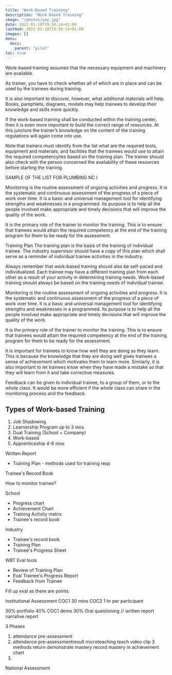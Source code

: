 ```yaml
---
title: "Work-Based Training"
description: "Work-Based Training"
image: "/photos/yay.jpg"
date: 2022-01-18T19:58:14+01:00
lastmod: 2022-01-18T19:58:14+01:00
images: []
menu:
  docs:
    parent: "pilot"    
toc: true
---
```



Work-based training assumes that the necessary equipment and machinery are available.

As trainer, you have to check whether all of which are in place and can be used by the trainees during training. 

It is also important to discover, however, what additional materials will help. Books, pamphlets, diagrams, models may help trainees to develop their knowledge and skills more quickly.

If the work-based training shall be conducted within the training center, then it is even more important to build the correct range of resources. At this juncture the trainer’s knowledge on the content of the training regulations will again come into use.

Note that trainers must identify from the list what are the required tools, equipment and materials; and facilities that the trainees would use to attain the required competency/ies based on the training plan. The trainer should also check with the person concerned the availability of these resources before starting the training.

SAMPLE OF THE LIST FOR PLUMBING NC I



Monitoring is the routine assessment of ongoing activities and progress. It is the systematic and continuous assessment of the progress of      a piece of work over time. It is a basic and universal management tool for identifying strengths and weaknesses in a programmed. Its purpose is to help all the people involved make appropriate and timely decisions that will improve the quality of the work.

It is the primary role of the trainer to monitor the training. This is to ensure that trainees would attain the required competency at the end of the training program for them to be ready for the assessment.

Training Plan
The training plan is the basis of the training of individual trainee. The industry supervisor should have a copy of this plan which shall serve as a reminder of individual trainee activities in the industry.

Always remember that work-based training should also be self-paced and individualized. Each trainee may have a different training plan from each other as a result of your activity in determining training needs. Work-based training should always be based on the training needs of individual trainee.


Monitoring is the routine assessment of ongoing activities and progress. It is the systematic and continuous assessment of the progress of      a piece of work over time. It is a basic and universal management tool for identifying strengths and weaknesses in a programmed. Its purpose is to help all the people involved make appropriate and timely decisions that will improve the quality of the work.

It is the primary role of the trainer to monitor the training. This is to ensure that trainees would attain the required competency at the end of the training program for them to be ready for the assessment.


It is important for trainees to know how well they are doing as they learn. This is because the knowledge that they are doing well gives trainees        a sense of achievement which motivates them to learn more. Similarly, it is also important to let trainees know when they have made a mistake so that they will learn from it and take corrective measures.

Feedback can be given to individual trainee, to a group of them, or to the whole class. It would be more efficient if the whole class can share in the monitoring process and the feedback.



## Types of Work-based Training

1. Job Shadowing
2. Learnership Program up to 3 mos
3. Dual Training (School + Company) 
4. Work-based 
5. Apprenticeship 4-6 mos


Written Report
  - Training Plan - methods used for training reqs

Trainee's Record Book 

How to monitor trainee?

School
- Progress chart
- Achievement Chart
- Training Activity matrix
- Trainee's record book

Industry
- Trainee's record book
- Training Plan
- Trainee's Progress Sheet 

WBT Eval tools
- Review of Training Plan
- Eval Trainee's Progress Report
- Feedback from Trainee 

Fill up eval as there are points


Institutional Assessment
COC1 30 mins
COC2 
1 hr per participant 


30% portfolio 
40% COC1 demo
30% Oral questioning
// written report narrative report  


3 Phases
1. attendance pre-assessment
2. attendance pre-assessmentresult microteaching teach video clip 3 methods return demonstrate  mastery record mastery in achievement chart
3.


National Assessment



